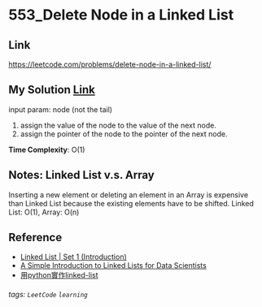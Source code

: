 # 553_Delete Node in a Linked List 
## Link
https://leetcode.com/problems/delete-node-in-a-linked-list/


## My Solution [Link](https://github.com/lisacheng-choco/leetcode/blob/master/Algorithm/553_Delete_Node_in_a%20_Linked_List/main.py)
input param: node (not the tail)
1. assign the value of the node to the value of the next node.
2. assign the pointer of the node to the pointer of the next node.

**Time Complexity**: O(1)

## Notes: Linked List v.s. Array
Inserting a new element or deleting an element in an Array is expensive than Linked List because the existing elements have to be shifted.
Linked List: O(1), Array: O(n)
 
## Reference
- [Linked List | Set 1 (Introduction)](https://www.geeksforgeeks.org/linked-list-set-1-introduction/)
- [A Simple Introduction to Linked Lists for Data Scientists](https://towardsdatascience.com/a-simple-introduction-of-linked-lists-for-data-scientists-a71f0eb31d87)
- [用python實作linked-list](https://medium.com/@tobby168/%E7%94%A8python%E5%AF%A6%E4%BD%9Clinked-list-524441133d4d)


###### tags: `LeetCode` `learning`
